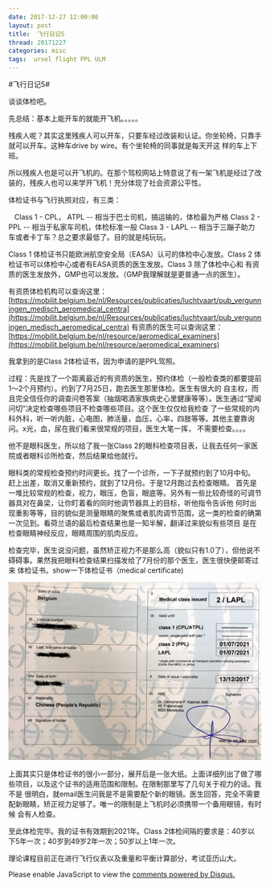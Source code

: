 ```yaml
---
date: 2017-12-27 12:00:00
layout: post
title: 	飞行日记5
thread: 20171227
categories: misc
tags:  ursel flight PPL ULM
---
```


#飞行日记5#  

谈谈体检吧。

先总结：基本上能开车的就能开飞机。。。。。

残疾人呢？其实这里残疾人可以开车，只要车经过改装和认证。你坐轮椅，只靠手就可以开车。这种车drive by wire。有个坐轮椅的同事就是每天开这
样的车上下班。

所以残疾人也是可以开飞机的。在那个驾校网站上特意说了有一架飞机是经过了改装的，残疾人也可以来学开飞机！充分体现了社会资源公平性。

体检证书与飞行执照对应，有三类：

    Class 1 - CPL， ATPL -- 相当于巴士司机，搞运输的，体检最为严格
    Class 2 - PPL -- 相当于私家车司机，体检标准一般
    Class 3 - LAPL -- 相当于三蹦子助力车或者卡丁车？总之要求最低了。目的就是纯玩玩。

Class 1 体检证书只能欧洲航空安全局（EASA）认可的体检中心发放。Class 2 体检证书可以体检中心或者有EASA资质的医生发放。Class 3 除了体检中心和
有资质的医生发放外，GMP也可以发放。（GMP我理解就是更普通一点的医生）。

有资质体检机构可以查询这里：[https://mobilit.belgium.be/nl/Resources/publicaties/luchtvaart/pub_vergunningen_medisch_aeromedical_centra](https://mobilit.belgium.be/nl/Resources/publicaties/luchtvaart/pub_vergunningen_medisch_aeromedical_centra) 
有资质的医生可以查询这里：[https://mobilit.belgium.be/nl/resource/aeromedical_examiners](https://mobilit.belgium.be/nl/resource/aeromedical_examiners)

我拿到的是Class 2体检证书，因为申请的是PPL驾照。

过程：先是找了一个距离最近的有资质的医生，预约体检（一般检查类的都要提前1～2个月预约）。约到了7月25日，跑去医生那里体检。医生有很大的
自主权，而且完全信任你的调查问卷答案（抽烟喝酒家族病史心里健康等等）。医生通过“望闻问切”决定检查哪些项目不检查哪些项目。这个医生仅仅给我检查
了一些常规的内科外科，听一听内脏，心电图，肺活量，血压，心率，四肢等等。其他主要靠询问。x光，血，尿在我们看来很常规的项目，医生大笔一挥，
不需要检查。。。。

他不是眼科医生，所以给了我一张Class 2的眼科检查项目表，让我去任何一家医院或者眼科诊所检查，然后结果给他就行。

眼科类的常规检查预约时间更长。找了一个诊所，一下子就预约到了10月中旬。赶上出差，取消又重新预约，就到了12月份。于是12月跑过去检查眼睛。
首先是一堆比较常规的检查，视力，眼压，色盲，眼底等。另外有一些比较奇怪的可调节器具对在鼻梁，让你盯着看的同时他调节器具上的目标，听他指令告诉他
何时出现重影等等，目的貌似是测量眼睛的聚焦或者肌肉调节范围，这一类的检查的确第一次见到。看荷兰语的最后检查结果也是一知半解，翻译过来貌似有些项目
是在检查眼睛神经反应，眼睛周围的肌肉反应。

检查完毕，医生说没问题，虽然矫正视力不是那么高（貌似只有1.0了），但他说不碍碍事。果然我把眼科检查结果扫描发给了7月份的那个医生，医生很快便邮寄过来
体检证书。show一下体检证书（medical certificate)

![](../media/PPL-medical-1.jpg)

上面其实只是体检证书的很小一部分，展开后是一张大纸。上面详细列出了做了哪些项目，以及这个证书的适用范围和限制。在限制那里写了几句关于视力的话。我不是
很明白，就email医生问我是不是需要配个新的眼镜。医生回答，完全不需要配新眼睛，矫正视力足够了。唯一的限制是上飞机时必须携带一个备用眼镜，有时候
会有人检查。

至此体检完毕。我的证书有效期到2021年。Class 2体检间隔的要求是：40岁以下5年一次；40岁到49岁2年一次；50岁以上1年一次。

理论课程目前正在进行飞行仪表以及重量和平衡计算部分，考试亚历山大。

<div id="disqus_thread"></div>
<script type="text/javascript">
    /* * * CONFIGURATION VARIABLES: EDIT BEFORE PASTING INTO YOUR WEBPAGE * * */
    var disqus_shortname = 'jiaoxianjun'; // required: replace example with your forum shortname

    /* * * DON'T EDIT BELOW THIS LINE * * */
    (function() {
        var dsq = document.createElement('script'); dsq.type = 'text/javascript'; dsq.async = true;
        dsq.src = '//' + disqus_shortname + '.disqus.com/embed.js';
        (document.getElementsByTagName('head')[0] || document.getElementsByTagName('body')[0]).appendChild(dsq);
    })();
</script>
<noscript>Please enable JavaScript to view the <a href="http://disqus.com/?ref_noscript">comments powered by Disqus.</a></noscript>


<script>
  (function(i,s,o,g,r,a,m){i['GoogleAnalyticsObject']=r;i[r]=i[r]||function(){
  (i[r].q=i[r].q||[]).push(arguments)},i[r].l=1*new Date();a=s.createElement(o),
  m=s.getElementsByTagName(o)[0];a.async=1;a.src=g;m.parentNode.insertBefore(a,m)
  })(window,document,'script','//www.google-analytics.com/analytics.js','ga');

  ga('create', 'UA-56112029-1', 'auto');
  ga('send', 'pageview');

</script>
